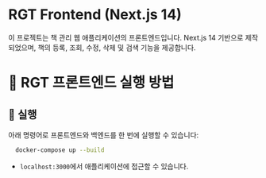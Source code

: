#  RGT Frontend (Next.js 14)

이 프로젝트는 책 관리 웹 애플리케이션의 프론트엔드입니다. Next.js 14 기반으로 제작되었으며, 책의 등록, 조회, 수정, 삭제 및 검색 기능을 제공합니다.

# 📘 RGT 프론트엔드 실행 방법

## 🚀 실행

아래 명령어로 프론트엔드와 백엔드를 한 번에 실행할 수 있습니다:

```bash
  docker-compose up --build
```

- `localhost:3000`에서 애플리케이션에 접근할 수 있습니다.